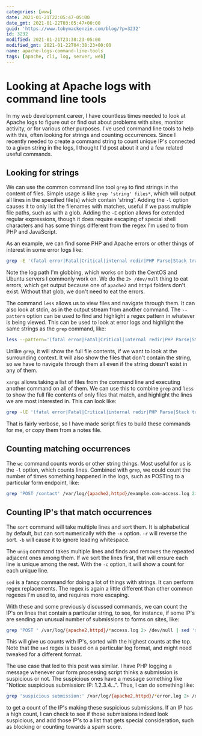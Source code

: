 ```yaml
---
categories: [www]
date: 2021-01-21T22:05:47-05:00
date_gmt: 2021-01-22T03:05:47+00:00
guid: 'https://www.tobymackenzie.com/blog/?p=3232'
id: 3232
modified: 2021-01-21T23:38:23-05:00
modified_gmt: 2021-01-22T04:38:23+00:00
name: apache-logs-command-line-tools
tags: [apache, cli, log, server, web]
---
```


Looking at Apache logs with command line tools
==============================================

In my web development career, I have countless times needed to look at Apache logs to figure out or find out about problems with sites, monitor activity, or for various other purposes.  I've used command line tools to help with this, often looking for strings and counting occurrences.  Since I recently needed to create a command string to count unique IP's connected to a given string in the logs, I thought I'd post about it and a few related useful commands.

<!--more-->

Looking for strings
--------------

We can use the common command line tool `grep` to find strings in the content of files.  Simple usage is like `grep 'string' files*`, which will output all lines in the specified file(s) which contain 'string'.  Adding the `-l` option causes it to only list the filenames with matches, useful if we pass multiple file paths, such as with a glob.  Adding the `-E` option allows for extended regular expressions, though it does require escaping of special shell characters and has some things different from the regex I'm used to from PHP and JavaScript.

As an example, we can find some PHP and Apache errors or other things of interest in some error logs like:

``` sh
grep -E '(fatal error|Fatal|Critical|internal redir|PHP Parse|Stack trace)' /var/log/{apache2,httpd}/*error.log 2> /dev/null
```

Note the log path I'm globbing, which works on both the CentOS and Ubuntu servers I commonly work on.  We do the `2> /dev/null` thing to eat errors, which get output because one of `apache2` and `httpd` folders don't exist.  Without that glob, we don't need to eat the errors.

The command `less` allows us to view files and navigate through them.  It can also look at stdin, as in the output stream from another command.  The `--pattern` option can be used to find and highlight a regex pattern in whatever is being viewed.  This can be used to look at error logs and highlight the same strings as the `grep` command, like:

``` sh
less --pattern='(fatal error|Fatal|Critical|internal redir|PHP Parse|Stack trace)' /var/log/{apache2,httpd}/*error.log 2> /dev/null
```

Unlike `grep`, it will show the full file contents, if we want to look at the surrounding context.  It will also show the files that don't contain the string, so we have to navigate through them all even if the string doesn't exist in any of them.

`xargs` allows taking a list of files from the command line and executing another command on all of them.  We can use this to combine `grep` and `less` to show the full file contents of only files that match, and highlight the lines we are most interested in.  This can look like:

``` sh
grep -lE '(fatal error|Fatal|Critical|internal redir|PHP Parse|Stack trace)' /var/log/{apache2,httpd}/*error.log 2> /dev/null | xargs less --pattern='(fatal error|Fatal|Critical|internal redir|PHP Parse|Stack trace)'
```

That is fairly verbose, so I have made script files to build these commands for me, or copy them from a notes file.

Counting matching occurrences
--------------

The `wc` command counts words or other string things.  Most useful for us is the `-l` option, which counts lines.  Combined with `grep`, we could count the number of times something happened in the logs, such as POSTing to a particular form endpoint, like:

``` sh
grep 'POST /contact' /var/log/{apache2,httpd}/example.com-access.log 2> /dev/null | wc -l
```

Counting IP's that match occurrences
--------------

The `sort` command will take multiple lines and sort them.  It is alphabetical by default, but can sort numerically with the `-n` option.  `-r` will reverse the sort.  `-b` will cause it to ignore leading whitespace.

The `uniq` command takes multiple lines and finds and removes the repeated adjacent ones among them.  If we sort the lines first, that will ensure each line is unique among the rest.  With the `-c` option, it will show a count for each unique line.

`sed` is a fancy command for doing a lot of things with strings.  It can perform regex replacements.  The regex is again a little different than other common regexes I'm used to, and requires more escaping.

With these and some previously discussed commands, we can count the IP's on lines that contain a particular string, to see, for instance, if some IP's are sending an unusual number of submissions to forms on sites, like:

``` sh
grep 'POST ' /var/log/{apache2,httpd}/*access.log 2> /dev/null | sed 's/^[A-Za-z0-9:.\/-]\+ \([A-Za-z0-9.:]\+\) .*$/\1/gi' | sort | uniq -c | sort -bnr | less
```

This will give us counts with IP's, sorted with the highest counts at the top.  Note that the `sed` regex is based on a particular log format, and might need tweaked for a different format.

The use case that led to this post was similar.  I have PHP logging a message whenever our form processing script thinks a submission is suspicious or not.  The suspicious ones have a message something like "Notice: suspicious submission: IP: 1.2.3.4…".  Thus, I can do something like:

``` sh
grep 'suspicious submission:' /var/log/{apache2,httpd}/*error.log 2> /dev/null | sed 's/^.*submission: IP: \([A-Za-z0-9.:]\+\)[ ,\\].*$/\1/gi' | sort | uniq -c | sort -bnr | less
```

to get a count of the IP's making these suspicious submissions.  If an IP has a high count, I can check to see if those submissions indeed look suspicious, and add those IP's to a list that gets special consideration, such as blocking or counting towards a spam score.
